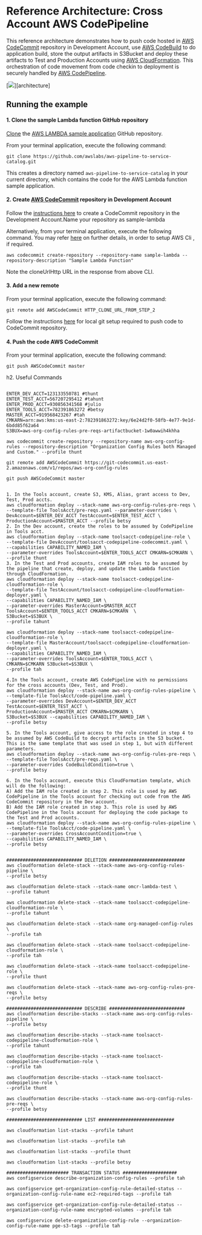 # Reference Architecture: Cross Account AWS CodePipeline

This reference architecture demonstrates how to push code hosted in [AWS CodeCommit](code-commit-url) repository in Development Account,
use [AWS CodeBuild](code-build-url) to do application build, store the output artifacts in S3Bucket and deploy these artifacts to Test
and Production Accounts using [AWS CloudFormation](clouformation-url). This orchestration of code movement from code checkin to deployment
is securely handled by [AWS CodePipeline](code-pipeline-url).


[![](images/architecture.png)][architecture]

## Running the example

#### 1. Clone the sample Lambda function GitHub repository

[Clone](https://help.github.com/articles/cloning-a-repository/) the [AWS LAMBDA sample application](https://github.com/awslabs/aws-pipeline-to-service-catalog.git) GitHub repository.

From your terminal application, execute the following command:

```console
git clone https://github.com/awslabs/aws-pipeline-to-service-catalog.git
```

This creates a directory named `aws-pipeline-to-service-catalog` in your current directory, which contains the code for the AWS Lambda function sample application.

#### 2. Create [AWS CodeCommit](code-commit-url) repository in Development Account

Follow the [instructions here](http://docs.aws.amazon.com/codecommit/latest/userguide/getting-started.html#getting-started-create-repo) to create a CodeCommit repository
in the Development Account.Name your repository as sample-lambda

Alternatively, from your terminal application, execute the following command. You may refer [here](http://docs.aws.amazon.com/codecommit/latest/userguide/how-to-create-repository.html#how-to-create-repository-cli)
on further details, in order to setup AWS Cli , if required.

```console
aws codecommit create-repository --repository-name sample-lambda --repository-description "Sample Lambda Function"
```

Note the cloneUrlHttp URL in the response from above CLI.

#### 3. Add a new remote

From your terminal application, execute the following command:

```console
git remote add AWSCodeCommit HTTP_CLONE_URL_FROM_STEP_2
```

Follow the instructions [here](http://docs.aws.amazon.com/codecommit/latest/userguide/setting-up.html) for local git setup required to push code to CodeCommit repository.

#### 4. Push the code AWS CodeCommit

From your terminal application, execute the following command:

```console
git push AWSCodeCommit master
```

[code-commit-url]: https://aws.amazon.com/devops/continuous-delivery/
[code-build-url]: https://aws.amazon.com/codebuild/
[code-pipeline-url]: https://aws.amazon.com/codepipeline/
[clouformation-url]: https://aws.amazon.com/cloudformation/
[lambda-url]: https://aws.amazon.com/lambda/


h2. Useful Commands

```

ENTER_DEV_ACCT=123133550781 #thunt
ENTER_TEST_ACCT=567207295412 #tahunt
ENTER_PROD_ACCT=930856341568 #julio
ENTER_TOOLS_ACCT=782391863272 #betsy
MASTER_ACCT=919568423267 #tah
CMKARN=arn:aws:kms:us-east-2:782391863272:key/6e24d2f0-58fb-4e77-9e1d-6bdd85f62a64
S3BUX=aws-org-config-rules-pre-reqs-artifactbucket-1w0awwih4khha

aws codecommit create-repository --repository-name aws-org-config-rules --repository-description "Organization Config Rules both Managed and Custom." --profile thunt

git remote add AWSCodeCommit https://git-codecommit.us-east-2.amazonaws.com/v1/repos/aws-org-config-rules

git push AWSCodeCommit master


1. In the Tools account, create S3, KMS, Alias, grant access to Dev, Test, Prod accts.
aws cloudformation deploy --stack-name aws-org-config-rules-pre-reqs \
--template-file ToolsAcct/pre-reqs.yaml --parameter-overrides \
DevAccount=$ENTER_DEV_ACCT TestAccount=$ENTER_TEST_ACCT \
ProductionAccount=$MASTER_ACCT --profile betsy
2. In the Dev account, create the roles to be assumed by CodePipeline in Tools acct.
aws cloudformation deploy --stack-name toolsacct-codepipeline-role \
--template-file DevAccount/toolsacct-codepipeline-codecommit.yaml \
--capabilities CAPABILITY_NAMED_IAM \
--parameter-overrides ToolsAccount=$ENTER_TOOLS_ACCT CMKARN=$CMKARN \
--profile thunt
3. In the Test and Prod accounts, create IAM roles to be assumed by the pipeline that create, deploy, and update the Lambda function through CloudFormation.
aws cloudformation deploy --stack-name toolsacct-codepipeline-cloudformation-role \
--template-file TestAccount/toolsacct-codepipeline-cloudformation-deployer.yaml \
--capabilities CAPABILITY_NAMED_IAM \
--parameter-overrides MasterAccount=$MASTER_ACCT ToolsAccount=$ENTER_TOOLS_ACCT CMKARN=$CMKARN  \
S3Bucket=$S3BUX \
--profile tahunt

aws cloudformation deploy --stack-name toolsacct-codepipeline-cloudformation-role \
--template-file MasterAccount/toolsacct-codepipeline-cloudformation-deployer.yaml \
--capabilities CAPABILITY_NAMED_IAM \
--parameter-overrides ToolsAccount=$ENTER_TOOLS_ACCT \
CMKARN=$CMKARN S3Bucket=$S3BUX \
--profile tah

4.In the Tools account, create AWS CodePipeline with no permissions for the cross accounts (Dev, Test, and Prod).
aws cloudformation deploy --stack-name aws-org-config-rules-pipeline \
--template-file ToolsAcct/code-pipeline.yaml \
--parameter-overrides DevAccount=$ENTER_DEV_ACCT TestAccount=$ENTER_TEST_ACCT \
ProductionAccount=$MASTER_ACCT CMKARN=$CMKARN \
S3Bucket=$S3BUX --capabilities CAPABILITY_NAMED_IAM \
--profile betsy

5. In the Tools account, give access to the role created in step 4 to be assumed by AWS CodeBuild to decrypt artifacts in the S3 bucket. This is the same template that was used in step 1, but with different parameters.
aws cloudformation deploy --stack-name aws-org-config-rules-pre-reqs \
--template-file ToolsAcct/pre-reqs.yaml \
--parameter-overrides CodeBuildCondition=true \
--profile betsy

6. In the Tools account, execute this CloudFormation template, which will do the following:
A) Add the IAM role created in step 2. This role is used by AWS CodePipeline in the Tools account for checking out code from the AWS CodeCommit repository in the Dev account.
B) Add the IAM role created in step 3. This role is used by AWS CodePipeline in the Tools account for deploying the code package to the Test and Prod accounts.
aws cloudformation deploy --stack-name aws-org-config-rules-pipeline \
--template-file ToolsAcct/code-pipeline.yaml \
--parameter-overrides CrossAccountCondition=true \
--capabilities CAPABILITY_NAMED_IAM \
--profile betsy


############################ DELETION ############################
aws cloudformation delete-stack --stack-name aws-org-config-rules-pipeline \
--profile betsy

aws cloudformation delete-stack --stack-name omcr-lambda-test \
--profile tahunt

aws cloudformation delete-stack --stack-name toolsacct-codepipeline-cloudformation-role \
--profile tahunt

aws cloudformation delete-stack --stack-name org-managed-config-rules \
--profile tah

aws cloudformation delete-stack --stack-name toolsacct-codepipeline-cloudformation-role \
--profile tah

aws cloudformation delete-stack --stack-name toolsacct-codepipeline-role \
--profile thunt

aws cloudformation delete-stack --stack-name aws-org-config-rules-pre-reqs \
--profile betsy

############################ DESCRIBE ############################
aws cloudformation describe-stacks --stack-name aws-org-config-rules-pipeline \
--profile betsy

aws cloudformation describe-stacks --stack-name toolsacct-codepipeline-cloudformation-role \
--profile tahunt

aws cloudformation describe-stacks --stack-name toolsacct-codepipeline-cloudformation-role \
--profile tah

aws cloudformation describe-stacks --stack-name toolsacct-codepipeline-role \
--profile thunt

aws cloudformation describe-stacks --stack-name aws-org-config-rules-pre-reqs \
--profile betsy

############################ LIST ############################

aws cloudformation list-stacks --profile tahunt

aws cloudformation list-stacks --profile tah

aws cloudformation list-stacks --profile thunt

aws cloudformation list-stacks --profile betsy

####################### TRANSACTION STATUS ####################
aws configservice describe-organization-config-rules --profile tah

aws configservice get-organization-config-rule-detailed-status --organization-config-rule-name ec2-required-tags --profile tah

aws configservice get-organization-config-rule-detailed-status --organization-config-rule-name encrypted-volumes --profile tah

aws configservice delete-organization-config-rule --organization-config-rule-name pge-s3-tags --profile tah


```

